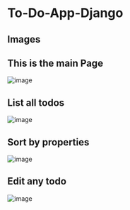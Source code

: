 # To-Do-App-Django


## Images

## This is the main Page 
![image](https://user-images.githubusercontent.com/57573454/198031604-6827d082-4f57-421b-ae92-2b2b7ba17af8.png)

## List all todos
![image](https://user-images.githubusercontent.com/57573454/198032121-6ae6f002-15d7-4aa2-b063-1e9fb6475ba2.png)


## Sort by properties
![image](https://user-images.githubusercontent.com/57573454/198032198-52033526-884d-4ff8-9919-0a29994bf7e9.png)


## Edit any todo
![image](https://user-images.githubusercontent.com/57573454/198032267-1a947c06-2ef7-4a7b-8382-411e0187ed7b.png)




